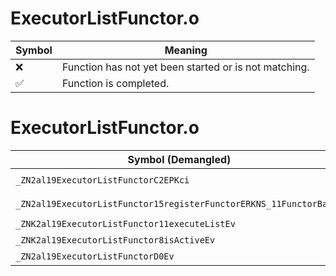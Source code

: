 # ExecutorListFunctor.o
| Symbol | Meaning 
| ------------- | ------------- 
| :x: | Function has not yet been started or is not matching. 
| :white_check_mark: | Function is completed. 


# ExecutorListFunctor.o
| Symbol (Demangled) | Symbol (Mangled) | Decompiled? |
| ------------- |  ------------- | ------------- |
| `_ZN2al19ExecutorListFunctorC2EPKci` | `al::ExecutorListFunctor::ExecutorListFunctor(char const*,int)` | :white_check_mark: |
| `_ZN2al19ExecutorListFunctor15registerFunctorERKNS_11FunctorBaseE` | `al::ExecutorListFunctor::registerFunctor(al::FunctorBase const&)` | :white_check_mark: |
| `_ZNK2al19ExecutorListFunctor11executeListEv` | `al::ExecutorListFunctor::executeList(void)const` | :white_check_mark: |
| `_ZNK2al19ExecutorListFunctor8isActiveEv` | `al::ExecutorListFunctor::isActive(void)const` | :white_check_mark: |
| `_ZN2al19ExecutorListFunctorD0Ev` | `al::ExecutorListFunctor::~ExecutorListFunctor()` | :white_check_mark: |
